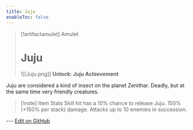 ```yaml
---
title: Juju
enableToc: false
---
```

> [!artifactamulet] Amulet
>
> # Juju
>
> ![[Juju.png]]
> **Unlock: Juju Achievement** 

Juju are considered a kind of insect on the planet Zenithar. Deadly, but at the same time very friendly creatures.

> [!note] Item Stats
> Skill hit has a 10% chance to release Juju. 150% (+150% per stack) damage. Attacks up to 10 enemies in succession.

--- [Edit on GitHub](https://github.com/Mondrethos/gatekeeperwiki/edit/main/content/Artifacts/Juju.md)
